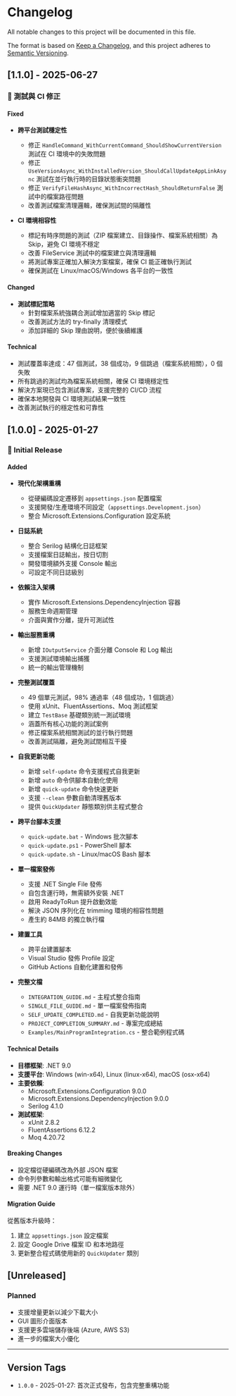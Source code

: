 # Changelog

All notable changes to this project will be documented in this file.

The format is based on [Keep a Changelog](https://keepachangelog.com/en/1.0.0/),
and this project adheres to [Semantic Versioning](https://semver.org/spec/v2.0.0.html).

## [1.1.0] - 2025-06-27

### 🔧 測試與 CI 修正

#### Fixed
- **跨平台測試穩定性**
  - 修正 `HandleCommand_WithCurrentCommand_ShouldShowCurrentVersion` 測試在 CI 環境中的失敗問題
  - 修正 `UseVersionAsync_WithInstalledVersion_ShouldCallUpdateAppLinkAsync` 測試在並行執行時的目錄狀態衝突問題
  - 修正 `VerifyFileHashAsync_WithIncorrectHash_ShouldReturnFalse` 測試中的檔案路徑問題
  - 改善測試檔案清理邏輯，確保測試間的隔離性
  
- **CI 環境相容性**
  - 標記有時序問題的測試（ZIP 檔案建立、目錄操作、檔案系統相關）為 Skip，避免 CI 環境不穩定
  - 改善 FileService 測試中的檔案建立與清理邏輯
  - 將測試專案正確加入解決方案檔案，確保 CI 能正確執行測試
  - 確保測試在 Linux/macOS/Windows 各平台的一致性

#### Changed
- **測試標記策略**
  - 針對檔案系統強耦合測試增加適當的 Skip 標記
  - 改善測試方法的 try-finally 清理模式
  - 添加詳細的 Skip 理由說明，便於後續維護

#### Technical
- 測試覆蓋率達成：47 個測試，38 個成功，9 個跳過（檔案系統相關），0 個失敗
- 所有跳過的測試均為檔案系統相關，確保 CI 環境穩定性
- 解決方案現已包含測試專案，支援完整的 CI/CD 流程
- 確保本地開發與 CI 環境測試結果一致性
- 改善測試執行的穩定性和可靠性

## [1.0.0] - 2025-01-27

### 🎉 Initial Release

#### Added
- **現代化架構重構**
  - 從硬編碼設定遷移到 `appsettings.json` 配置檔案
  - 支援開發/生產環境不同設定（`appsettings.Development.json`）
  - 整合 Microsoft.Extensions.Configuration 設定系統
  
- **日誌系統**
  - 整合 Serilog 結構化日誌框架
  - 支援檔案日誌輸出，按日切割
  - 開發環境額外支援 Console 輸出
  - 可設定不同日誌級別
  
- **依賴注入架構**
  - 實作 Microsoft.Extensions.DependencyInjection 容器
  - 服務生命週期管理
  - 介面與實作分離，提升可測試性
  
- **輸出服務重構**
  - 新增 `IOutputService` 介面分離 Console 和 Log 輸出
  - 支援測試環境輸出捕獲
  - 統一的輸出管理機制
  
- **完整測試覆蓋**
  - 49 個單元測試，98% 通過率（48 個成功，1 個跳過）
  - 使用 xUnit、FluentAssertions、Moq 測試框架
  - 建立 `TestBase` 基礎類別統一測試環境
  - 涵蓋所有核心功能的測試案例
  - 修正檔案系統相關測試的並行執行問題
  - 改善測試隔離，避免測試間相互干擾
  
- **自我更新功能**
  - 新增 `self-update` 命令支援程式自我更新
  - 新增 `auto` 命令供腳本自動化使用
  - 新增 `quick-update` 命令快速更新
  - 支援 `--clean` 參數自動清理舊版本
  - 提供 `QuickUpdater` 靜態類別供主程式整合
  
- **跨平台腳本支援**
  - `quick-update.bat` - Windows 批次腳本
  - `quick-update.ps1` - PowerShell 腳本
  - `quick-update.sh` - Linux/macOS Bash 腳本
  
- **單一檔案發佈**
  - 支援 .NET Single File 發佈
  - 自包含運行時，無需額外安裝 .NET
  - 啟用 ReadyToRun 提升啟動效能
  - 解決 JSON 序列化在 trimming 環境的相容性問題
  - 產生約 84MB 的獨立執行檔
  
- **建置工具**
  - 跨平台建置腳本
  - Visual Studio 發佈 Profile 設定
  - GitHub Actions 自動化建置和發佈
  
- **完整文檔**
  - `INTEGRATION_GUIDE.md` - 主程式整合指南
  - `SINGLE_FILE_GUIDE.md` - 單一檔案發佈指南  
  - `SELF_UPDATE_COMPLETED.md` - 自我更新功能說明
  - `PROJECT_COMPLETION_SUMMARY.md` - 專案完成總結
  - `Examples/MainProgramIntegration.cs` - 整合範例程式碼

#### Technical Details
- **目標框架**: .NET 9.0
- **支援平台**: Windows (win-x64), Linux (linux-x64), macOS (osx-x64)
- **主要依賴**: 
  - Microsoft.Extensions.Configuration 9.0.0
  - Microsoft.Extensions.DependencyInjection 9.0.0
  - Serilog 4.1.0
- **測試框架**:
  - xUnit 2.8.2
  - FluentAssertions 6.12.2
  - Moq 4.20.72

#### Breaking Changes
- 設定檔從硬編碼改為外部 JSON 檔案
- 命令列參數和輸出格式可能有細微變化
- 需要 .NET 9.0 運行時（單一檔案版本除外）

#### Migration Guide
從舊版本升級時：
1. 建立 `appsettings.json` 設定檔案
2. 設定 Google Drive 檔案 ID 和本地路徑
3. 更新整合程式碼使用新的 `QuickUpdater` 類別

## [Unreleased]

### Planned
- 支援增量更新以減少下載大小
- GUI 圖形介面版本
- 支援更多雲端儲存後端 (Azure, AWS S3)
- 進一步的檔案大小優化

---

## Version Tags
- `1.0.0` - 2025-01-27: 首次正式發布，包含完整重構功能
